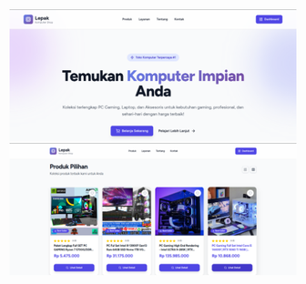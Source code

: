 <img src="Screenshot from 2025-10-07 08-05-01.png" alt="lepak pictures">
<img src="Screenshot from 2025-10-07 08-08-30.png" alt="lepak pictures">
